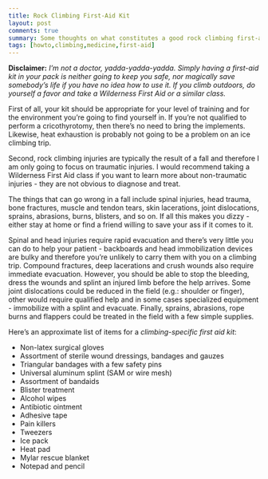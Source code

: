 ```yaml
---
title: Rock Climbing First-Aid Kit
layout: post
comments: true
summary: Some thoughts on what constitutes a good rock climbing first-aid kit.
tags: [howto,climbing,medicine,first-aid]
---
```


**Disclaimer:** *I’m not a doctor, yadda-yadda-yadda. Simply having
a first-aid kit in your pack is neither going to keep you safe, nor
magically save somebody’s life if you have no idea how to use it. If you
climb outdoors, do yourself a favor and take a Wilderness First Aid or a
similar class.*

First of all, your kit should be appropriate for your level of training
and for the environment you’re going to find yourself in. If you’re not
qualified to perform a cricothyrotomy, then there’s no need to bring the
implements. Likewise, heat exhaustion is probably not going to be a
problem on an ice climbing trip.

Second, rock climbing injuries are typically the result of a fall and
therefore I am only going to focus on traumatic injuries. I would
recommend taking a Wilderness First Aid class if you want to learn more
about non-traumatic injuries - they are not obvious to diagnose and
treat.

The things that can go wrong in a fall include spinal injuries, head
trauma, bone fractures, muscle and tendon tears, skin lacerations, joint
dislocations, sprains, abrasions, burns, blisters, and so on. If all
this makes you dizzy - either stay at home or find a friend willing to
save your ass if it comes to it.

Spinal and head injuries require rapid evacuation and there’s very
little you can do to help your patient - backboards and head
immobilization devices are bulky and therefore you’re unlikely to carry
them with you on a climbing trip. Compound fractures, deep lacerations
and crush wounds also require immediate evacuation. However, you should
be able to stop the bleeding, dress the wounds and splint an injured
limb before the help arrives. Some joint dislocations could be reduced
in the field (e.g.: shoulder or finger), other would require qualified
help and in some cases specialized equipment - immobilize with a splint
and evacuate. Finally, sprains, abrasions, rope burns and flappers could
be treated in the field with a few simple supplies.

Here’s an approximate list of items for a *climbing-specific first aid
kit*:

-   Non-latex surgical gloves
-   Assortment of sterile wound dressings, bandages and gauzes
-   Triangular bandages with a few safety pins
-   Universal aluminum splint (SAM or wire mesh)
-   Assortment of bandaids
-   Blister treatment
-   Alcohol wipes
-   Antibiotic ointment
-   Adhesive tape
-   Pain killers
-   Tweezers
-   Ice pack
-   Heat pad
-   Mylar rescue blanket
-   Notepad and pencil


